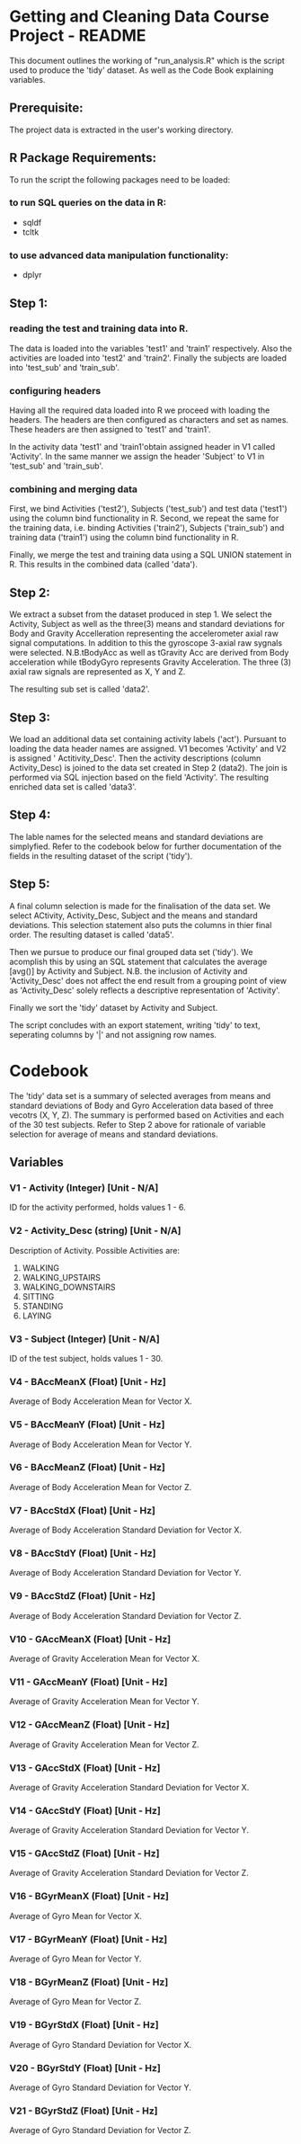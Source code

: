 Getting and Cleaning Data Course Project - README
=======================================================

This document outlines the working of "run_analysis.R" which is the script used to produce the 'tidy' dataset. As well as the Code Book explaining variables.


Prerequisite:
----------------
The project data is extracted in the user's working directory.


R Package Requirements:
------------------------
To run the script the following packages need to be loaded:
### to run SQL queries on the data in R:
- sqldf
- tcltk

### to use advanced data manipulation functionality:
- dplyr


Step 1: 
--------
### reading the test and training data into R.
The data is loaded into the variables 'test1' and 'train1' respectively.
Also the activities are loaded into 'test2' and 'train2'.
Finally the subjects are loaded into 'test_sub' and 'train_sub'.

### configuring headers
Having all the required data loaded into R we proceed with loading the headers.
The headers are then configured as characters and set as names.
These headers are then assigned to 'test1' and 'train1'.

In the activity data 'test1' and 'train1'obtain assigned header in V1 called 'Activity'.
In the same manner we assign the header 'Subject' to V1 in 'test_sub' and 'train_sub'.

### combining and merging data
First, we bind Activities ('test2'), Subjects ('test_sub') and test data ('test1') using the column bind functionality in R.
Second, we repeat the same for the training data, i.e. binding Activities ('train2'), Subjects ('train_sub') and training data ('train1') using the column bind functionality in R.

Finally, we merge the test and training data using a SQL UNION statement in R. This results in the combined data (called 'data').


Step 2:
----------

We extract a subset from the dataset produced in step 1. We select the Activity, Subject as well as the three(3) means and standard deviations for Body and Gravity Accelleration representing the accelerometer axial raw signal computations. In addition to this the gyroscope 3-axial raw sygnals were selected.
N.B.tBodyAcc as well as tGravity Acc are derived from Body acceleration while tBodyGyro represents Gravity Acceleration.
The three (3) axial raw signals are represented as X, Y and Z.

The resulting sub set is called 'data2'.

Step 3:
------------
We load an additional data set containing activity labels ('act').
Pursuant to loading the data header names are assigned. V1 becomes 'Activity' and V2 is assigned ' Actitivity_Desc'.
Then the activity descriptions (column Activity_Desc) is joined to the data set created in Step 2 (data2).
The join is performed via SQL injection based on the field 'Activity'.
The resulting enriched data set is called 'data3'.


Step 4:
-----------

The lable names for the selected means and standard deviations are simplyfied. Refer to the codebook below for further documentation of the fields in the resulting dataset of the script ('tidy').


Step 5:
----------

A final column selection is made for the finalisation of the data set. We select ACtivity, Activity_Desc, Subject and the means and standard deviations. This selection statement also puts the columns in thier final order. 
The resulting dataset is called 'data5'.

Then we pursue to produce our final grouped data set ('tidy'). We acomplish this by using an SQL statement that calculates the average [avg()] by Activity and Subject. N.B. the inclusion of Activity and 'Activity_Desc' does not affect the end result from a grouping point of view as 'Activity_Desc' solely reflects a descriptive representation of 'Activity'.

Finally we sort the 'tidy' dataset by Activity and Subject.

The script concludes with an export statement, writing 'tidy' to text, seperating columns by '|' and not assigning row names.


Codebook
===========

The 'tidy' data set is a summary of selected averages from means and standard deviations of Body and Gyro Acceleration data based of three vecotrs (X, Y, Z). The summary is performed based on Activities and each of the 30 test subjects.
Refer to Step 2 above for rationale of variable selection for average of means and standard deviations.

Variables
----------

### V1 - Activity (Integer) [Unit - N/A]
ID for the activity performed, holds values 1 - 6. 

### V2 - Activity_Desc (string) [Unit - N/A]
Description of Activity. Possible Activities are:
1. WALKING
2. WALKING_UPSTAIRS
3. WALKING_DOWNSTAIRS
4. SITTING
5. STANDING
6. LAYING

### V3 - Subject (Integer) [Unit - N/A]
ID of the test subject, holds values 1 - 30.

### V4 - BAccMeanX (Float) [Unit - Hz]
Average of Body Acceleration Mean for Vector X.

### V5 - BAccMeanY (Float) [Unit - Hz]
Average of Body Acceleration Mean for Vector Y.

### V6 - BAccMeanZ (Float) [Unit - Hz]
Average of Body Acceleration Mean for Vector Z.

### V7 - BAccStdX (Float) [Unit - Hz]
Average of Body Acceleration Standard Deviation for Vector X.

### V8 - BAccStdY (Float) [Unit - Hz]
Average of Body Acceleration Standard Deviation for Vector Y.

### V9 - BAccStdZ (Float) [Unit - Hz]
Average of Body Acceleration Standard Deviation for Vector Z.

### V10 - GAccMeanX (Float) [Unit - Hz]
Average of Gravity Acceleration Mean for Vector X.

### V11 - GAccMeanY (Float) [Unit - Hz]
Average of Gravity Acceleration Mean for Vector Y.

### V12 - GAccMeanZ (Float) [Unit - Hz]
Average of Gravity Acceleration Mean for Vector Z.

### V13 - GAccStdX (Float) [Unit - Hz]
Average of Gravity Acceleration Standard Deviation for Vector X.

### V14 - GAccStdY (Float) [Unit - Hz]
Average of Gravity Acceleration Standard Deviation for Vector Y.

### V15 - GAccStdZ (Float) [Unit - Hz]
Average of Gravity Acceleration Standard Deviation for Vector Z.

### V16 - BGyrMeanX (Float) [Unit - Hz]
Average of Gyro  Mean for Vector X.

### V17 - BGyrMeanY (Float) [Unit - Hz]
Average of Gyro  Mean for Vector Y.

### V18 - BGyrMeanZ (Float) [Unit - Hz]
Average of Gyro  Mean for Vector Z.

### V19 - BGyrStdX (Float) [Unit - Hz]
Average of Gyro  Standard Deviation for Vector X.

### V20 - BGyrStdY (Float) [Unit - Hz]
Average of Gyro  Standard Deviation for Vector Y.

### V21 - BGyrStdZ (Float) [Unit - Hz]
Average of Gyro  Standard Deviation for Vector Z.



